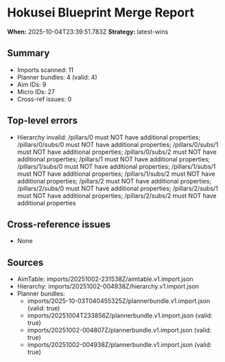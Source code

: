 # Hokusei Blueprint Merge Report
**When:** 2025-10-04T23:39:51.783Z
**Strategy:** latest-wins

## Summary
- Imports scanned: 11
- Planner bundles: 4 (valid: 4)
- Aim IDs: 9
- Micro IDs: 27
- Cross-ref issues: 0

## Top-level errors
- Hierarchy invalid: /pillars/0 must NOT have additional properties; /pillars/0/subs/0 must NOT have additional properties; /pillars/0/subs/1 must NOT have additional properties; /pillars/0/subs/2 must NOT have additional properties; /pillars/1 must NOT have additional properties; /pillars/1/subs/0 must NOT have additional properties; /pillars/1/subs/1 must NOT have additional properties; /pillars/1/subs/2 must NOT have additional properties; /pillars/2 must NOT have additional properties; /pillars/2/subs/0 must NOT have additional properties; /pillars/2/subs/1 must NOT have additional properties; /pillars/2/subs/2 must NOT have additional properties

## Cross-reference issues
- None

## Sources
- AimTable: imports/20251002-231538Z/aimtable.v1.import.json
- Hierarchy: imports/20251002-004938Z/hierarchy.v1.import.json
- Planner bundles:
  - imports/2025-10-03T040455325Z/plannerbundle.v1.import.json (valid: true)
  - imports/20251004T233856Z/plannerbundle.v1.import.json (valid: true)
  - imports/20251002-004807Z/plannerbundle.v1.import.json (valid: true)
  - imports/20251002-004938Z/plannerbundle.v1.import.json (valid: true)